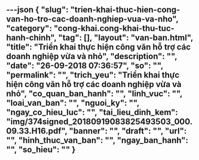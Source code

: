 ---json
{
    "slug": "trien-khai-thuc-hien-cong-van-ho-tro-cac-doanh-nghiep-vua-va-nho",
    "category": "cong-khai.cong-khai-thu-tuc-hanh-chinh",
    "tag": [],
    "layout": "van-ban.html",
    "title": "Triển khai thực hiện công văn hỗ trợ các doanh nghiệp vừa và nhỏ",
    "description": "",
    "date": "26-09-2018 07:36:57",
    "so": "",
    "permalink": "",
    "trich_yeu": "Triển khai thực hiện công văn hỗ trợ các doanh nghiệp vừa và nhỏ",
    "co_quan_ban_hanh": "",
    "linh_vuc": "",
    "loai_van_ban": "",
    "nguoi_ky": "",
    "ngay_co_hieu_luc": "",
    "tai_lieu_dinh_kem": "img/374signed_20180919083825493503_000.09.33.H16.pdf",
    "banner": "",
    "draft": "",
    "url": "",
    "hinh_thuc_van_ban": "",
    "ngay_ban_hanh": "",
    "so_hieu": ""
}
---
